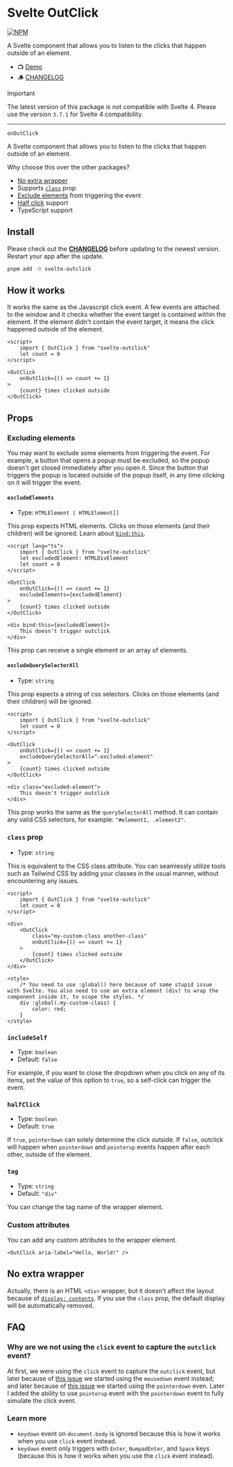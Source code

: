 # Svelte OutClick

[![NPM](https://img.shields.io/npm/v/svelte-outclick?style=for-the-badge&label=NPM&color=%23cb0000)](https://www.npmjs.com/package/svelte-outclick)

A Svelte component that allows you to listen to the clicks that happen outside of an element.

- 📺 [Demo](https://svelte-outclick.vercel.app)
- 🪵 [CHANGELOG](https://github.com/babakfp/svelte-outclick/blob/main/README.md)

> [!IMPORTANT]
> The latest version of this package is not compatible with Svelte 4. Please use the version `3.7.1` for Svelte 4 compatibility.

---

`onOutClick`

A Svelte component that allows you to listen to the clicks that happen outside of an element.

Why choose this over the other packages?

- [No extra wrapper](#no-extra-wrapper)
- Supports [`class`](#class-prop) prop
- [Exclude elements](#excluding-elements) from triggering the event
- [Half click](#halfclick) support
- TypeScript support

## Install

Please check out the [**CHANGELOG**](svelte-outclick/changelog) before updating to the newest version. Restart your app after the update.

```bash
pnpm add -D svelte-outclick
```

## How it works

It works the same as the Javascript click event. A few events are attached to the window and it checks whether the event target is contained within the element. If the element didn't contain the event target, it means the click happened outside of the element.

<!-- prettier-ignore -->
```svelte
<script>
	import { OutClick } from "svelte-outclick"
	let count = 0
</script>

<OutClick
	onOutClick={() => count += 1}
>
	{count} times clicked outside
</OutClick>
```

## Props

### Excluding elements

You may want to exclude some elements from triggering the event. For example, a button that opens a popup must be excluded, so the popup doesn't get closed immediately after you open it. Since the button that triggers the popup is located outside of the popup itself, in any time clicking on it will trigger the event.

#### `excludeElements`

- Type: `HTMLElement | HTMLElement[]`

This prop expects HTML elements. Clicks on those elements (and their children) will be ignored. Learn about [`bind:this`](https://svelte.dev/tutorial/bind-this).

<!-- prettier-ignore -->
```svelte
<script lang="ts">
	import { OutClick } from "svelte-outclick"
	let excludedElement: HTMLDivElement
	let count = 0
</script>

<OutClick
	onOutClick={() => count += 1}
	excludeElements={excludedElement}
>
	{count} times clicked outside
</OutClick>

<div bind:this={excludedElement}>
	This doesn't trigger outclick
</div>
```

This prop can receive a single element or an array of elements.

#### `excludeQuerySelectorAll`

- Type: `string`

This prop expects a string of css selectors. Clicks on those elements (and their children) will be ignored.

<!-- prettier-ignore -->
```svelte
<script>
	import { OutClick } from "svelte-outclick"
	let count = 0
</script>

<OutClick
	onOutClick={() => count += 1}
	excludeQuerySelectorAll=".excluded-element"
>
	{count} times clicked outside
</OutClick>

<div class="excluded-element">
	This doesn't trigger outclick
</div>
```

This prop works the same as the `querySelectorAll` method. It can contain any valid CSS selectors, for example: `"#element1, .element2"`.

### `class` prop

- Type: `string`

This is equivalent to the CSS class attribute. You can seamlessly utilize tools such as Tailwind CSS by adding your classes in the usual manner, without encountering any issues.

<!-- prettier-ignore -->
```svelte
<script>
	import { OutClick } from "svelte-outclick"
	let count = 0
</script>

<div>
	<OutClick
		class="my-custom-class another-class"
		onOutClick={() => count += 1}
	>
		{count} times clicked outside
	</OutClick>
</div>

<style>
	/* You need to use :global() here because of some stupid issue with Svelte. You also need to use an extra element (div) to wrap the component inside it, to scope the styles. */
	div :global(.my-custom-class) {
		color: red;
	}
</style>
```

### `includeSelf`

- Type: `boolean`
- Default: `false`

For example, if you want to close the dropdown when you click on any of its items, set the value of this option to `true`, so a self-click can trigger the event.

### `halfClick`

- Type: `boolean`
- Default: `true`

If `true`, `pointerdown` can solely determine the click outside. If `false`, outclick will happen when `pointerdown` and `pointerup` events happen after each other, outside of the element.

### `tag`

- Type: `string`
- Default: `"div"`

You can change the tag name of the wrapper element.

### Custom attributes

You can add any custom attributes to the wrapper element.

```svelte
<OutClick aria-label="Hello, World!" />
```

## No extra wrapper

Actually, there is an HTML `<div>` wrapper, but it doesn't affect the layout because of [`display: contents`](https://caniuse.com/css-display-contents). If you use the `class` prop, the default display will be automatically removed.

## FAQ

### Why are we not using the `click` event to capture the `outclick` event?

At first, we were using the `click` event to capture the `outclick` event, but later because of [this issue](https://github.com/babakfp/svelte-outclick/issues/4) we started using the `mousedown` event instead; and later because of [this issue](https://github.com/babakfp/svelte-outclick/issues/6) we started using the `pointerdown` even. Later I added the ability to use `pointerup` event with the `pointerdown` event to fully simulate the click event.

### Learn more

- `keydown` event on `document.body` is ignored because this is how it works when you use `click` event instead.
- `keydown` event only triggers with `Enter`, `NumpadEnter`, and `Space` keys (because this is how it works when you use the `click` event instead).
